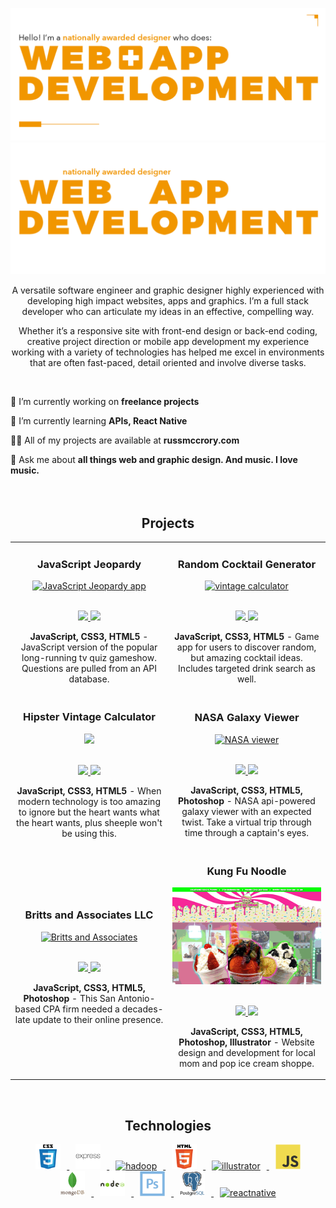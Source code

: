 ![MasterHead](https://github.com/JS0N-Bourne/JS0N-Bourne/blob/a0bac314cb5f04022ad37f25b9e2f1c4fd271326/readme_header4.png#gh-light-mode-only)
![MasterHead](https://github.com/JS0N-Bourne/JS0N-Bourne/blob/a0bac314cb5f04022ad37f25b9e2f1c4fd271326/orangedark.png#gh-dark-mode-only)

<p align="center">A versatile software engineer and graphic designer highly experienced with developing high impact websites, apps and graphics. I’m a full stack developer who can articulate my ideas in an effective, compelling way.</p>

<p align="center">Whether it’s a responsive site with front-end design or back-end coding, creative project direction or mobile app development my experience working with a variety of technologies has helped me excel in environments that are often fast-paced, detail oriented and involve diverse tasks.</p>

<br/>

<p align="left">🔭 I’m currently working on <b>freelance projects</b></>

<p align="left">🌱 I’m currently learning <b>APIs, React Native</b></>

<p align="left">👨‍💻 All of my projects are available at <b>russmccrory.com</b></>

<p align="left">💬 Ask me about <b>all things web and graphic design. And music. I love music.</b></>

<br/>
<br/>
<br/>

<h2 align="center">Projects</h2>
<div align="center">
	<table>
		<tr>
			<td width="50%">
				<h3 align="center" color="white">JavaScript Jeopardy</h2>
				<div align="center" >  
					<a href='https://jeopardy-online.netlify.app/'>
						<img src="https://github.com/Java-Monsta/Java-Monsta/blob/e4c5e6a22099fa92363ebaffb90252a20fad5084/jeopardy_preview.gif" alt="JavaScript Jeopardy app" height="100%" />
					</a>
					<br>
					<br>
					<p>
						<a href="https://github.com/Java-Monsta/Jeopardy-Game-app" target="_blank">
							<img src="https://img.shields.io/badge/Repo-lightgrey?style=for-the-badge&logo=github"/>
						</a>  
						<a href="https://jeopardy-online.netlify.app/" target="_blank">
							<img src="https://img.shields.io/badge/-website-green?style=for-the-badge&color=e8970c"/>
						</a>	
					</p>
					<p><strong>JavaScript, CSS3, HTML5</strong> - JavaScript version of the popular long-running tv quiz gameshow. Questions are pulled from an API database.</p>
				</div>
			</td>
			<td width="50%">
				<h3 align="center" color="white">Random Cocktail Generator</h2>
				<div align="center" >  
					<a href='https://random-cocktails.netlify.app/'>
						<img src="https://github.com/Java-Monsta/Java-Monsta/blob/1b1ebeb99eaa60c3037924ff492f2b0e403b780c/cocktail_app.gif" alt="vintage calculator" height="100%" />
					</a>
					<br>
					<br>
					<p>
						<a href="https://github.com/Java-Monsta/Random-Cocktail-Generator" target="_blank">
							<img src="https://img.shields.io/badge/Repo-lightgrey?style=for-the-badge&logo=github" />
						</a>  
						<a href="https://random-cocktails.netlify.app/" target="_blank">
							<img src="https://img.shields.io/badge/-website-green?style=for-the-badge&color=e8970c"/>
						</a>	
					</p>
					 <p><strong>JavaScript, CSS3, HTML5</strong> - Game app for users to discover random, but amazing cocktail ideas. Includes targeted drink search as well.</p>
				</div>
	<tr>
		<td width="50%">
			<h3 align="center" color="white">Hipster Vintage Calculator</h2>
			<div align="center" >  
				<a href='https://hipster-calculator.netlify.app/'>
					<img src="https://github.com/Java-Monsta/Hipster-Calculator-App/blob/d46e12b1e0915c90a984a6ff01df732718298a95/hipstercalc.gif" height="100%" />
				</a>
				<br>
				<br>
				<p>
					<a href="https://github.com/Java-Monsta/Hipster-Calculator-App" target="_blank">
						<img src="https://img.shields.io/badge/Repo-lightgrey?style=for-the-badge&logo=github"/>
					</a>  
					<a href="https://hipster-calculator.netlify.app/" target="_blank">
						<img src="https://img.shields.io/badge/-website-green?style=for-the-badge&color=e8970c"/>
					</a>	
				</p>
				<p><strong>JavaScript, CSS3, HTML5</strong> - When modern technology is too amazing to ignore but the heart wants what the heart wants, plus sheeple won't be using this.</p>
			</div>
		</td>
		<td width="50%">
			<h3 align="center" color="white">NASA Galaxy Viewer</h2>
			<div align="center" >  
				<a href='https://spaceflight.netlify.app/'>
					<img src="https://github.com/Java-Monsta/nasa-viewer-app/blob/0a25bec20838e3b2843767580d1aa25140e85e9b/NASAViewer.gif" alt="NASA viewer" height="100%" />
				</a>
				<br>
				<br>
				<p>
					<a href="https://github.com/Java-Monsta/nasa-viewer-app" target="_blank">
						<img src="https://img.shields.io/badge/Repo-lightgrey?style=for-the-badge&logo=github"/>
					</a>  
					<a href="https://spaceflight.netlify.app/" target="_blank">
						<img src="https://img.shields.io/badge/-website-green?style=for-the-badge&color=e8970c"/>
					</a>	
				</p>
				<p><strong>JavaScript, CSS3, HTML5, Photoshop</strong> - NASA api-powered galaxy viewer with an expected twist. Take a virtual trip through time through a captain's eyes.</p>
			</div>	
		</td>
		<tr>
			<td width="50%">
				<h3 align="center" color="white">Britts and Associates LLC</h2>
				<div align="center" >  
					<a href='https://britts.netlify.app/'>
						<img src="https://github.com/Java-Monsta/Portfolio-Site/blob/d2fa44eb53b1e91a9b8db57e3c058f6904bda652/BrittsThumb.gif" alt="Britts and Associates" height="100%" />
					</a>
					<br>
					<br>
					<p>
						<a href="https://github.com/Java-Monsta" target="_blank">
							<img src="https://img.shields.io/badge/Repo-lightgrey?style=for-the-badge&logo=github"/>
						</a>  
						<a href="https://britts.netlify.app/" target="_blank">
							<img src="https://img.shields.io/badge/-website-green?style=for-the-badge&color=e8970c"/>
						</a>	
					</p>
					<p><strong>JavaScript, CSS3, HTML5, Photoshop</strong> - This San Antonio-based CPA firm needed a decades-late update to their online presence.</p>
				</div>
			</td>
			<td width="50%">
				<h3 align="center" color="white">Kung Fu Noodle</h2>
				<div align="center" >  
					<a href='https://210icecream.netlify.app/'>
						<img src="https://github.com/JS0N-Bourne/210icecream/blob/2c643d10b53f3be3e89e0f5dab0366ff89b2c83e/IceCreamThumb.gif" alt="Kung Fu Noodle" height="100%" />
					</a>
					<br>
					<br>
					<p>
						<a href="https://github.com/JS0N-Bourne/210icecream" target="_blank">
							<img src="https://img.shields.io/badge/Repo-lightgrey?style=for-the-badge&logo=github"/>
						</a>  
						<a href="https://210icecream.netlify.app/" target="_blank">
							<img src="https://img.shields.io/badge/-website-green?style=for-the-badge&color=e8970c"/>
						</a>	
					</p>
					<p><strong>JavaScript, CSS3, HTML5, Photoshop, Illustrator</strong> - Website design and development for local mom and pop ice cream shoppe.</p>
				</div>
			</td>
	</table>
</div>

<br/>

<h2 align="center">Technologies</h2>
<p align="center"> <a href="https://www.w3schools.com/css/" target="_blank" rel="noreferrer"> <img src="https://raw.githubusercontent.com/devicons/devicon/master/icons/css3/css3-original-wordmark.svg" alt="css3" width="40" height="40" hspace="10" /> </a> <a href="https://expressjs.com" target="_blank" rel="noreferrer"> <img src="https://raw.githubusercontent.com/devicons/devicon/master/icons/express/express-original-wordmark.svg" alt="express" width="40" height="40" hspace="10" /> </a> <a href="https://hadoop.apache.org/" target="_blank" rel="noreferrer"> <img src="https://www.vectorlogo.zone/logos/apache_hadoop/apache_hadoop-icon.svg" alt="hadoop" width="40" height="40" hspace="10" /> </a> <a href="https://www.w3.org/html/" target="_blank" rel="noreferrer"> <img src="https://raw.githubusercontent.com/devicons/devicon/master/icons/html5/html5-original-wordmark.svg" alt="html5" width="40" height="40" hspace="10" /> </a> <a href="https://www.adobe.com/in/products/illustrator.html" target="_blank" rel="noreferrer"> <img src="https://www.vectorlogo.zone/logos/adobe_illustrator/adobe_illustrator-icon.svg" alt="illustrator" width="40" height="40" hspace="10" /> </a> <a href="https://developer.mozilla.org/en-US/docs/Web/JavaScript" target="_blank" rel="noreferrer"> <img src="https://raw.githubusercontent.com/devicons/devicon/master/icons/javascript/javascript-original.svg" alt="javascript" width="40" height="40" hspace="10" /> </a> <a href="https://www.mongodb.com/" target="_blank" rel="noreferrer"> <img src="https://raw.githubusercontent.com/devicons/devicon/master/icons/mongodb/mongodb-original-wordmark.svg" alt="mongodb" width="40" height="40" hspace="10" /> </a> <a href="https://nodejs.org" target="_blank" rel="noreferrer"> <img src="https://raw.githubusercontent.com/devicons/devicon/master/icons/nodejs/nodejs-original-wordmark.svg" alt="nodejs" width="40" height="40" hspace="10" /> </a> <a href="https://www.photoshop.com/en" target="_blank" rel="noreferrer"> <img src="https://raw.githubusercontent.com/devicons/devicon/master/icons/photoshop/photoshop-line.svg" alt="photoshop" width="40" height="40" hspace="10" /> </a> <a href="https://www.postgresql.org" target="_blank" rel="noreferrer"> <img src="https://raw.githubusercontent.com/devicons/devicon/master/icons/postgresql/postgresql-original-wordmark.svg" alt="postgresql" width="40" height="40" hspace="10" /> </a> <a href="https://reactnative.dev/" target="_blank" rel="noreferrer"> <img src="https://reactnative.dev/img/header_logo.svg" alt="reactnative" width="40" height="40" hspace="10" /> </a> </p>
